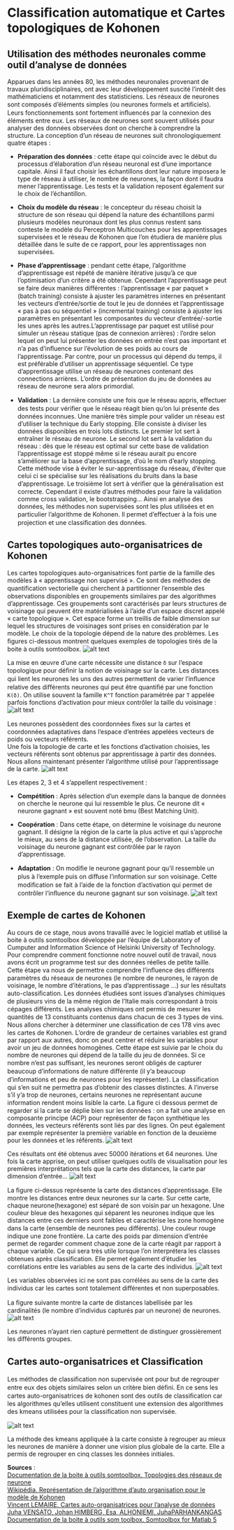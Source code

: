 # Classiﬁcation automatique et Cartes topologiques de Kohonen

## Utilisation des méthodes neuronales comme outil d’analyse de données

Apparues dans les années 80, les méthodes neuronales provenant de travaux pluridisciplinaires, ont avec leur développement suscité l’intérêt des mathématiciens et notamment des statisticiens. Les réseaux de neurones sont composés d’éléments simples (ou neurones formels et artiﬁciels). Leurs fonctionnements sont fortement inﬂuencés par la connexion des éléments entre
eux. Les réseaux de neurones sont souvent utilisés pour analyser des données observées dont on cherche à comprendre la structure. La conception d’un réseau de neurones suit chronologiquement quatre étapes :

* **Préparation des données** : cette étape qui coïncide avec le début du processus d’élaboration d’un réseau neuronal est d’une importance capitale. Ainsi il faut choisir les échantillons dont leur nature imposera le type de réseau à utiliser, le nombre de neurones, la façon dont il faudra mener l’apprentissage. Les tests et la validation reposent également sur le choix de l’échantillon.

* **Choix du modèle du réseau** : le concepteur du réseau choisit la structure de son réseau qui dépend la nature des échantillons parmi plusieurs modèles neuronaux dont les plus connus restent sans conteste le modèle du Perceptron Multicouches pour les apprentissages supervisées et le réseau de Kohonen que l’on étudiera de manière plus détaillée dans le suite de ce rapport, pour les apprentissages non supervisées.    

* **Phase d’apprentissage** : pendant cette étape, l’algorithme d’apprentissage est répété de manière itérative jusqu’à ce que l’optimisation d’un critère a été obtenue. Cependant l’apprentissage peut se faire deux manières diﬀérentes : l’apprentissage « par paquet » (batch training) consiste à ajuster les paramètres internes en présentant les vecteurs d’entrée/sortie de tout le jeu de données et l’apprentissage « pas à pas ou séquentiel » (incremental training) consiste à ajuster les paramètres en présentant les composantes du vecteur d’entrée/-sortie les unes après les autres.L’apprentissage par paquet est utilisé pour simuler un réseau statique (pas de connexion arrières) : l’ordre selon lequel on peut lui présenter les données en entrée n’est pas important et n’a pas d’inﬂuence sur l’évolution de ses poids au cours de l’apprentissage. Par contre, pour un processus qui dépend du temps, il est préférable d’utiliser un apprentissage séquentiel. Ce type d’apprentissage utilise un réseau de neurones contenant des connections arrières. L’ordre de présentation du jeu de données au réseau de neurone sera alors primordial.

* **Validation** : La dernière consiste une fois que le réseau appris, eﬀectuer des tests pour vériﬁer que le réseau réagit bien qu’on lui présente des données inconnues. Une manière très simple pour valider un réseau est d’utiliser la technique du Early stopping. Elle consiste à diviser les données disponibles en trois lots distincts. Le premier lot sert à entraîner le réseau de neurone. Le second lot sert à la validation du réseau : dès que le réseau est optimal sur cette base de validation l’apprentissage est stoppé même si le réseau aurait pu encore s’améliorer sur la base d’apprentissage, d’où le nom d’early stopping. Cette méthode vise à éviter le sur-apprentissage du réseau, d’éviter que celui ci se spécialise sur les réalisations du bruits dans la base d’apprentissage. Le troisième lot sert à vériﬁer que la généralisation est correcte. Cependant il existe d’autres méthodes pour faire la validation comme cross validation, le bootstrapping... Ainsi en analyse des données, les méthodes non supervisées sont les plus utilisées et en particulier l’algorithme de Kohonen. Il permet d’eﬀectuer à la fois une projection et une classiﬁcation des données.

## Cartes topologiques auto-organisatrices de Kohonen

Les cartes topologiques auto-organisatrices font partie de la famille des modèles à « apprentissage non supervisé ». Ce sont des méthodes de quantiﬁcation vectorielle qui cherchent à partitionner l’ensemble des observations disponibles en groupements similaires par des algorithmes d’apprentissage. Ces groupements sont caractérisés par leurs structures de voisinage qui peuvent être matérialisées à l’aide d’un espace discret appelé « carte topologique ». Cet espace forme un treillis de faible dimension sur lequel les structures de voisinages sont prises en considération par le modèle. Le choix de la topologie dépend de la nature des problèmes. Les ﬁgures ci-dessous montrent quelques exemples de topologies tirés de la boite à outils somtoolbox.
![alt text](images/cartes-kohonen/types_cartes.png)

La mise en œuvre d’une carte nécessite une distance `δ` sur l’espace topologique pour déﬁnir la notion de voisinage sur la carte. Les distances qui lient les neurones les uns des autres permettent de varier l’inﬂuence relative des diﬀérents neurones qui peut être quantiﬁé par une fonction `K(δ)`. On utilise souvent la famille `K^T` fonction paramétrée par `T` appelée parfois fonctions d’activation pour mieux contrôler la taille du voisinage :
![alt text](images/cartes-kohonen/types_fonction.png)

Les neurones possèdent des coordonnées ﬁxes sur la cartes et coordonnées adaptatives dans l’espace d’entrées appelées vecteurs de poids ou vecteurs référents.    
Une fois la topologie de carte et les fonctions d’activation choisies, les vecteurs référents sont obtenus par apprentissage à partir des données. Nous allons maintenant présenter l’algorithme utilisé pour l’apprentissage de la carte.
![alt text](images/cartes-kohonen/algo_kohonen.png)


Les étapes 2, 3 et 4 s’appellent respectivement :

* **Compétition** : Après sélection d’un exemple dans la banque de données on cherche le neurone qui lui ressemble le plus. Ce neurone dit « neurone gagnant » est souvent noté bmu (Best Matching Unit).

* **Coopération** : Dans cette étape, on détermine le voisinage du neurone gagnant. Il désigne la région de la carte la plus active et qui s’approche le mieux, au sens de la distance utilisée, de l’observation. La taille du voisinage du neurone gagnant est contrôlée par le rayon d’apprentissage.

* **Adaptation** : On modiﬁe le neurone gagnant pour qu’il ressemble un plus à l’exemple puis on diﬀuse l’information sur son voisinage. Cette modiﬁcation se fait à l’aide de la fonction d’activation qui permet de contrôler l’inﬂuence du neurone gagnant sur son voisinage.
![alt text](images/cartes-kohonen/algo_kohonen_example.png)

## Exemple de cartes de Kohonen

Au cours de ce stage, nous avons travaillé avec le logiciel matlab et utilisé la boite à outils somtoolbox développée par l’équipe de Laboratory of Cumputer and Information Science of Helsinki University of Technology.
Pour comprendre comment fonctionne notre nouvel outil de travail, nous avons écrit un programme test sur des données réelles de petite taille. Cette étape va nous de permettre comprendre l’inﬂuence des diﬀérents paramètres du réseaux de neurones (le nombre de neurones, le rayon de voisinage, le nombre d’itérations, le pas d’apprentissage ...) sur les résultats auto-classiﬁcation.
Les données étudiées sont issues d’analyses chimiques de plusieurs vins de la même région de l’Italie mais correspondant à trois cépages diﬀérents. Les analyses chimiques ont permis de mesurer les quantités de 13 constituants contenus dans chacun de ces 3 types de vins. Nous allons chercher à déterminer une classiﬁcation de ces 178 vins avec les cartes de Kohonen.
L’ordre de grandeur de certaines variables est grand par rapport aux autres, donc on peut centrer et réduire les variables pour avoir un jeu de données homogènes.
Cette étape est suivie par le choix du nombre de neurones qui dépend de la taille du jeu de données. Si ce nombre n’est pas suﬃsant, les neurones seront obligés de capturer beaucoup d’informations de nature diﬀérente (il y’a beaucoup d’informations et peu de neurones pour les représenter). La classiﬁcation qui s’en suit ne permettra pas d’obtenir des classes distinctes.
A l’inverse s’il y’a trop de neurones, certains neurones ne représentant aucune information rendent moins lisible la carte. La ﬁgure ci dessous permet de regarder si la carte se déplie bien sur les données : on a fait une analyse en composante principe (ACP) pour représenter de façon synthétique les données, les vecteurs référents sont liés par des lignes. On peut également
par exemple représenter la première variable en fonction de la deuxième pour les données et les référents.
![alt text](images/cartes-kohonen/example_acp.png)

Ces résultats ont été obtenus avec 50000 itérations et 64 neurones. Une fois la carte apprise, on peut utiliser quelques outils de visualisation pour
les premières interprétations tels que la carte des distances, la carte par dimension d’entrée...
![alt text](images/cartes-kohonen/example_umatrix.png)

La ﬁgure ci-dessus représente la carte des distances d’apprentissage. Elle montre les distances entre deux neurones sur la carte. Sur cette carte, chaque neurone(hexagone) est séparé de son voisin par un hexagone. Une couleur bleue des hexagones qui séparent les neurones indique que les distances entre ces derniers sont faibles et caractérise les zone homogène dans la carte (ensemble de neurones peu diﬀérents). Une couleur rouge indique une zone frontière.
La carte des poids par dimension d’entrée  permet de regarder comment chaque zone de la carte réagit par rapport à chaque variable. Ce qui sera très utile lorsque l’on interprétera les classes obtenues après classiﬁcation.
Elle permet également d’étudier les corrélations entre les variables au sens de la carte des individus.
![alt text](images/cartes-kohonen/example_variables.png)

Les variables observées ici ne sont pas corrélées au sens de la carte des individus car les cartes sont totalement diﬀérentes et non superposables.

La ﬁgure suivante montre la carte de distances labellisée par les cardinalités (le nombre d’individus capturés par un neurone) de neurones.
![alt text](images/cartes-kohonen/example_umatrix_2.png)

Les neurones n’ayant rien capturé permettent de distinguer grossièrement les différents groupes.

## Cartes auto-organisatrices et Classiﬁcation

Les méthodes de classiﬁcation non supervisée ont pour but de regrouper entre eux des objets similaires selon un critère bien déﬁni. En ce sens les
cartes auto-organisatrices de kohonen sont des outils de classiﬁcation car les algorithmes qu’elles utilisent constituent une extension des algorithmes des
kmeans utilisées pour la classiﬁcation non supervisée.

![alt text](images/cartes-kohonen/clustering_kmeans.png)

La méthode des kmeans appliquée à la carte consiste à regrouper au mieux
les neurones de manière à donner une vision plus globale de la carte. Elle a
permis de regrouper en cinq classes les données initiales.

**Sources** :   
[Documentation de la boite à outils somtoolbox. Topologies des réseaux de neurone](http://www.cis.hut.ﬁ/somtoolbox/documentation/)    
[Wikipédia. Représentation de l’algorithme d’auto
organisation pour le modèle de Kohonen](http://fr.wikipedia.org/wiki/Carte_auto_adaptative)      
[Vincent LEMAIRE, Cartes auto-organisatrices pour l’analyse de 
données](http://eric.univ-lyon2.fr/~rias2006/presentations/VincentLemaire.pdf)             
[Juha VENSATO, Johan HIMBERG, Esa, ALHONIEMI, JuhaPARHANKANGAS Documentation de la boite à outils som
toolbox. Somtoolbox for Matlab 5](http://www.cis.hut.ﬁ/somtoolbox/documentation/)
